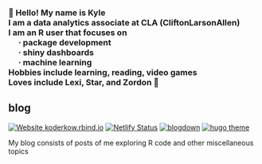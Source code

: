 
<h3>

👋 Hello\! My name is Kyle <br> I am a data analytics associate at CLA
(CliftonLarsonAllen)<br> I am an R user that focuses on<br>
<span style="padding-left:20px">· package development</span><br>
<span style="padding-left:20px">· shiny dashboards</span><br>
<span style="padding-left:20px">· machine learning</span><br> Hobbies
include learning, reading, video games<br> Loves include Lexi, Star, and
Zordon 💖

</h3>

## blog

<!-- badges: start -->

[![Website
koderkow.rbind.io](https://img.shields.io/website-up-down-green-red/http/shields.io.svg)](http://shields.io/)
[![Netlify
Status](https://api.netlify.com/api/v1/badges/18127686-d6ae-4ae3-807b-9027a45ef32a/deploy-status)](https://app.netlify.com/sites/koderkow/deploys)
[![blogdown](https://img.shields.io/badge/Made%20with-blogdown-orange)](https://bookdown.org/yihui/blogdown/)
[![hugo
theme](http://img.shields.io/badge/Hugo%20Theme-dream-FF4088?logo=hugo)](https://g1eny0ung.site/hugo-theme-dream/#/)
<!-- badges: end -->

My blog consists of posts of me exploring R code and other miscellaneous
topics
